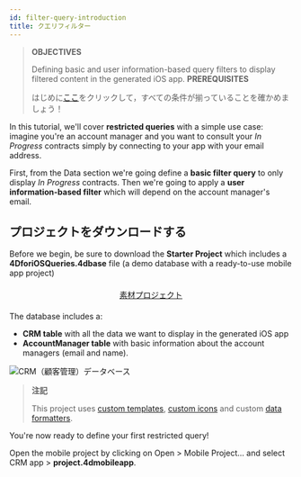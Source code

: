 ```yaml
---
id: filter-query-introduction
title: クエリフィルター
---
```


> **OBJECTIVES**
> 
> Defining basic and user information-based query filters to display filtered content in the generated iOS app.
> **PREREQUISITES**
> 
> はじめに[ここ](prerequisites.html)をクリックして，すべての条件が揃っていることを確かめましょう！


In this tutorial, we'll cover **restricted queries** with a simple use case: imagine you're an account manager and you want to consult your *In Progress* contracts simply by connecting to your app with your email address.

First, from the Data section we're going define a **basic filter query** to only display *In Progress* contracts. Then we're going to apply a **user information-based filter** which will depend on the account manager's email.

## プロジェクトをダウンロードする

Before we begin, be sure to download the **Starter Project** which includes a **4DforiOSQueries.4dbase** file (a demo database with a ready-to-use mobile app project)

<div markdown="1" style="text-align: center; margin-top: 20px; margin-bottom: 20px">
<a class="button"
href="https://github.com/4d-for-ios/tutorial-RestrictedQueries/releases/latest/download/tutorial-RestrictedQueries.zip">素材プロジェクト</a>
</div>

The database includes a:

* **CRM table** with all the data we want to display in the generated iOS app
* **AccountManager table** with basic information about the account managers (email and name).

![CRM（顧客管理）データベース](assets/en/restricted-queries/CRMDatabase.png)

> **注記**
> 
> This project uses [custom templates](https://4d.github.io/4d-for-ios/docs/en/creating-listform-templates.html), [custom icons](https://4d.github.io/4d-for-ios/docs/en/using-icons.html) and custom [data formatters](https://4d.github.io/4d-for-ios/docs/en/creating-data-formatter.html).

You're now ready to define your first restricted query!

Open the mobile project by clicking on Open > Mobile Project... and select CRM app > **project.4dmobileapp**.

